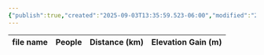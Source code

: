```yaml
---
{"publish":true,"created":"2025-09-03T13:35:59.523-06:00","modified":"2025-09-03T14:47:09.833-06:00","published":"2025-09-03T14:47:09.833-06:00","tags":["route"],"cssclasses":"","elevation":null,"region":null,"location":null,"DWYT":"Shoulder season","Kane":null,"completed":false}
---
```



| file name | People | Distance (km) | Elevation Gain (m) |
| --------- | ------ | ------------- | ------------------ |